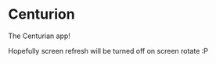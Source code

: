 Centurion
=========
The Centurian app!

Hopefully screen refresh will be turned off on screen rotate :P
